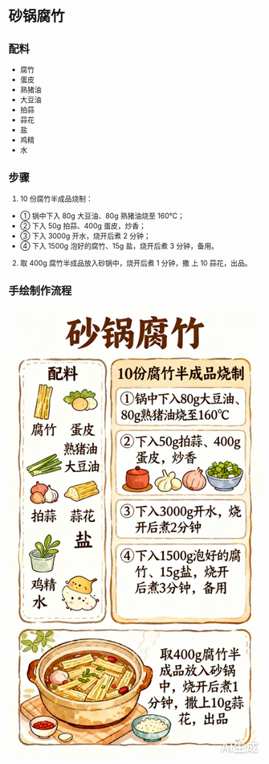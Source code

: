 # 砂锅腐竹

## 配料
- 腐竹
- 蛋皮
- 熟猪油
- 大豆油
- 拍蒜
- 蒜花
- 盐
- 鸡精
- 水

## 步骤
1. 10 份腐竹半成品烧制：
- ① 锅中下入 80g 大豆油、80g 熟猪油烧至 160℃；
- ② 下入 50g 拍蒜、400g 蛋皮，炒香；
- ③ 下入 3000g 开水，烧开后煮 2 分钟；
- ④ 下入 1500g 泡好的腐竹、15g 盐，烧开后煮 3 分钟，备用。

2. 取 400g 腐竹半成品放入砂锅中，烧开后煮 1 分钟，撒
上 10 蒜花，出品。

## 手绘制作流程

![手绘制作流程](../images/砂锅菜/砂锅腐竹.jpg)
